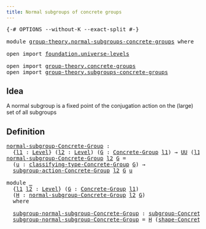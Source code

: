```yaml
---
title: Normal subgroups of concrete groups
---
```


<pre class="Agda"><a id="61" class="Symbol">{-#</a> <a id="65" class="Keyword">OPTIONS</a> <a id="73" class="Pragma">--without-K</a> <a id="85" class="Pragma">--exact-split</a> <a id="99" class="Symbol">#-}</a>

<a id="104" class="Keyword">module</a> <a id="111" href="group-theory.normal-subgroups-concrete-groups.html" class="Module">group-theory.normal-subgroups-concrete-groups</a> <a id="157" class="Keyword">where</a>

<a id="164" class="Keyword">open</a> <a id="169" class="Keyword">import</a> <a id="176" href="foundation.universe-levels.html" class="Module">foundation.universe-levels</a>

<a id="204" class="Keyword">open</a> <a id="209" class="Keyword">import</a> <a id="216" href="group-theory.concrete-groups.html" class="Module">group-theory.concrete-groups</a>
<a id="245" class="Keyword">open</a> <a id="250" class="Keyword">import</a> <a id="257" href="group-theory.subgroups-concrete-groups.html" class="Module">group-theory.subgroups-concrete-groups</a>
</pre>
## Idea

A normal subgroup is a fixed point of the conjugation action on the (large) set of all subgroups

## Definition

<pre class="Agda"><a id="normal-subgroup-Concrete-Group"></a><a id="431" href="group-theory.normal-subgroups-concrete-groups.html#431" class="Function">normal-subgroup-Concrete-Group</a> <a id="462" class="Symbol">:</a>
  <a id="466" class="Symbol">{</a><a id="467" href="group-theory.normal-subgroups-concrete-groups.html#467" class="Bound">l1</a> <a id="470" class="Symbol">:</a> <a id="472" href="Agda.Primitive.html#597" class="Postulate">Level</a><a id="477" class="Symbol">}</a> <a id="479" class="Symbol">(</a><a id="480" href="group-theory.normal-subgroups-concrete-groups.html#480" class="Bound">l2</a> <a id="483" class="Symbol">:</a> <a id="485" href="Agda.Primitive.html#597" class="Postulate">Level</a><a id="490" class="Symbol">)</a> <a id="492" class="Symbol">(</a><a id="493" href="group-theory.normal-subgroups-concrete-groups.html#493" class="Bound">G</a> <a id="495" class="Symbol">:</a> <a id="497" href="group-theory.concrete-groups.html#2024" class="Function">Concrete-Group</a> <a id="512" href="group-theory.normal-subgroups-concrete-groups.html#467" class="Bound">l1</a><a id="514" class="Symbol">)</a> <a id="516" class="Symbol">→</a> <a id="518" href="foundation-core.universe-levels.html#235" class="Primitive">UU</a> <a id="521" class="Symbol">(</a><a id="522" href="group-theory.normal-subgroups-concrete-groups.html#467" class="Bound">l1</a> <a id="525" href="Agda.Primitive.html#810" class="Primitive Operator">⊔</a> <a id="527" href="Agda.Primitive.html#780" class="Primitive">lsuc</a> <a id="532" href="group-theory.normal-subgroups-concrete-groups.html#480" class="Bound">l2</a><a id="534" class="Symbol">)</a>
<a id="536" href="group-theory.normal-subgroups-concrete-groups.html#431" class="Function">normal-subgroup-Concrete-Group</a> <a id="567" href="group-theory.normal-subgroups-concrete-groups.html#567" class="Bound">l2</a> <a id="570" href="group-theory.normal-subgroups-concrete-groups.html#570" class="Bound">G</a> <a id="572" class="Symbol">=</a>
  <a id="576" class="Symbol">(</a><a id="577" href="group-theory.normal-subgroups-concrete-groups.html#577" class="Bound">u</a> <a id="579" class="Symbol">:</a> <a id="581" href="group-theory.concrete-groups.html#2425" class="Function">classifying-type-Concrete-Group</a> <a id="613" href="group-theory.normal-subgroups-concrete-groups.html#570" class="Bound">G</a><a id="614" class="Symbol">)</a> <a id="616" class="Symbol">→</a>
  <a id="620" href="group-theory.subgroups-concrete-groups.html#1185" class="Function">subgroup-action-Concrete-Group</a> <a id="651" href="group-theory.normal-subgroups-concrete-groups.html#567" class="Bound">l2</a> <a id="654" href="group-theory.normal-subgroups-concrete-groups.html#570" class="Bound">G</a> <a id="656" href="group-theory.normal-subgroups-concrete-groups.html#577" class="Bound">u</a>

<a id="659" class="Keyword">module</a> <a id="666" href="group-theory.normal-subgroups-concrete-groups.html#666" class="Module">_</a>
  <a id="670" class="Symbol">{</a><a id="671" href="group-theory.normal-subgroups-concrete-groups.html#671" class="Bound">l1</a> <a id="674" href="group-theory.normal-subgroups-concrete-groups.html#674" class="Bound">l2</a> <a id="677" class="Symbol">:</a> <a id="679" href="Agda.Primitive.html#597" class="Postulate">Level</a><a id="684" class="Symbol">}</a> <a id="686" class="Symbol">(</a><a id="687" href="group-theory.normal-subgroups-concrete-groups.html#687" class="Bound">G</a> <a id="689" class="Symbol">:</a> <a id="691" href="group-theory.concrete-groups.html#2024" class="Function">Concrete-Group</a> <a id="706" href="group-theory.normal-subgroups-concrete-groups.html#671" class="Bound">l1</a><a id="708" class="Symbol">)</a>
  <a id="712" class="Symbol">(</a><a id="713" href="group-theory.normal-subgroups-concrete-groups.html#713" class="Bound">H</a> <a id="715" class="Symbol">:</a> <a id="717" href="group-theory.normal-subgroups-concrete-groups.html#431" class="Function">normal-subgroup-Concrete-Group</a> <a id="748" href="group-theory.normal-subgroups-concrete-groups.html#674" class="Bound">l2</a> <a id="751" href="group-theory.normal-subgroups-concrete-groups.html#687" class="Bound">G</a><a id="752" class="Symbol">)</a>
  <a id="756" class="Keyword">where</a>

  <a id="765" href="group-theory.normal-subgroups-concrete-groups.html#765" class="Function">subgroup-normal-subgroup-Concrete-Group</a> <a id="805" class="Symbol">:</a> <a id="807" href="group-theory.subgroups-concrete-groups.html#1484" class="Function">subgroup-Concrete-Group</a> <a id="831" href="group-theory.normal-subgroups-concrete-groups.html#674" class="Bound">l2</a> <a id="834" href="group-theory.normal-subgroups-concrete-groups.html#687" class="Bound">G</a>
  <a id="838" href="group-theory.normal-subgroups-concrete-groups.html#765" class="Function">subgroup-normal-subgroup-Concrete-Group</a> <a id="878" class="Symbol">=</a> <a id="880" href="group-theory.normal-subgroups-concrete-groups.html#713" class="Bound">H</a> <a id="882" class="Symbol">(</a><a id="883" href="group-theory.concrete-groups.html#2555" class="Function">shape-Concrete-Group</a> <a id="904" href="group-theory.normal-subgroups-concrete-groups.html#687" class="Bound">G</a><a id="905" class="Symbol">)</a>
</pre>